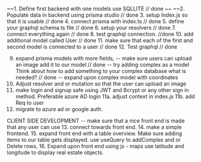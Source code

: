 ~~1. Define first backend with one models use SQLLITE // done ~~ 
~~2. Populate data in backend using prisma studio // done 
3. setup Index.js so that it is usable // done 
4. connect prisma with index.ts // done 
5. define your graphql schema.ts file // done 
6. setup your resolvers // done 
7. connect everything again // done 
8. test graphql connection. //done 
 10. add additional model called User  // done 
 11. make sure that each of the first and second model is connected to a user // done 
 12. Test graphql // done

9. expand prisma models with more fields,
 -- make sure users can upload an image add it to our model // done 
 -- try adding complex as a model Think about how to add something to your complex database what is needed? // done 
 -- expand upon complex model with coordinates 
10. Adjust resolver and or mutation so that the user can upload an image
11. make login and signup safe using JWT and Bcrypt or any other sign in method. Preferable azure AD login 
11a. adjust context in index.js 
11b. add Req to user 
12. migrate to azure ad or google auth. 



CLIENT SIDE DEVELOPMENT 
 -- make sure that a nice front end is made that any user can use 
 13. connect towards front end. 
 14. make a simple frontend. 
 15. expand front end with a table overview. Make sure adding items to our table gets displayed. use useQuery to addComplex and or Delete rows. 
 16. Expand upon front end using js - maps use latitude and longitude to display real estate objects. 
